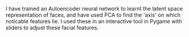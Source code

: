 I have trained an Autoencoder neural network to learnt the latent space representation of faces, and have used PCA to find the 'axis' on which noticable features lie. I used these in an interactive tool in Pygame with sliders to adjust these facial features.
